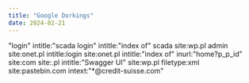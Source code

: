 ```yaml
---
title: "Google Dorkings"
date: 2024-02-21
---
```


"login" intitle:"scada login"
intitle:"index of" scada
site:wp.pl admin
site:onet.pl intitle:login
site:onet.pl intitle:"index of"
inurl:"home?p_p_id" site:com
site:.pl intitle:"Swagger UI"
site:wp.pl filetype:xml
site:pastebin.com intext:"*@credit-suisse.com"
